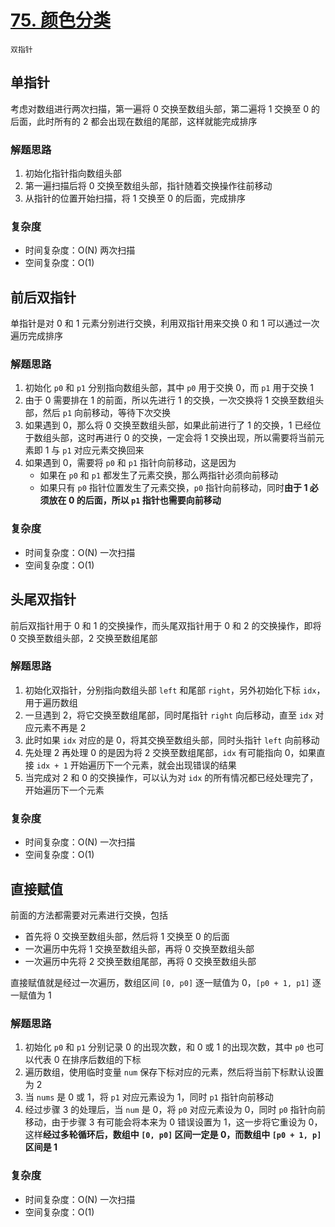 # [75. 颜色分类](https://leetcode-cn.com/problems/sort-colors/solution/yan-se-fen-lei-by-leetcode-solution/)

`双指针`

## 单指针

考虑对数组进行两次扫描，第一遍将 0 交换至数组头部，第二遍将 1 交换至 0 的后面，此时所有的 2 都会出现在数组的尾部，这样就能完成排序

### 解题思路

1. 初始化指针指向数组头部
2. 第一遍扫描后将 0 交换至数组头部，指针随着交换操作往前移动
3. 从指针的位置开始扫描，将 1 交换至 0 的后面，完成排序

### 复杂度

- 时间复杂度：O(N) 两次扫描
- 空间复杂度：O(1)

## 前后双指针

单指针是对 0 和 1 元素分别进行交换，利用双指针用来交换 0 和 1 可以通过一次遍历完成排序

### 解题思路

1. 初始化 `p0` 和 `p1` 分别指向数组头部，其中 `p0` 用于交换 0，而 `p1` 用于交换 1
2. 由于 0 需要排在 1 的前面，所以先进行 1 的交换，一次交换将 1 交换至数组头部，然后 `p1` 向前移动，等待下次交换
3. 如果遇到 0，那么将 0 交换至数组头部，如果此前进行了 1 的交换，1 已经位于数组头部，这时再进行 0 的交换，一定会将 1 交换出现，所以需要将当前元素即 1 与 `p1` 对应元素交换回来
4. 如果遇到 0，需要将 `p0` 和 `p1` 指针向前移动，这是因为
   - 如果在 `p0` 和 `p1` 都发生了元素交换，那么两指针必须向前移动
   - 如果只有 `p0` 指针位置发生了元素交换，`p0` 指针向前移动，同时**由于 1 必须放在 0 的后面，所以 `p1` 指针也需要向前移动**

### 复杂度

- 时间复杂度：O(N) 一次扫描
- 空间复杂度：O(1)

## 头尾双指针

前后双指针用于 0 和 1 的交换操作，而头尾双指针用于 0 和 2 的交换操作，即将 0 交换至数组头部，2 交换至数组尾部

### 解题思路

1. 初始化双指针，分别指向数组头部 `left` 和尾部 `right`，另外初始化下标 `idx`，用于遍历数组
2. 一旦遇到 2，将它交换至数组尾部，同时尾指针 `right` 向后移动，直至 `idx` 对应元素不再是 2
3. 此时如果 `idx` 对应的是 0，将其交换至数组头部，同时头指针 `left` 向前移动
4. 先处理 2 再处理 0 的是因为将 2 交换至数组尾部，`idx` 有可能指向 0，如果直接 `idx + 1` 开始遍历下一个元素，就会出现错误的结果
5. 当完成对 2 和 0 的交换操作，可以认为对 `idx` 的所有情况都已经处理完了，开始遍历下一个元素

### 复杂度

- 时间复杂度：O(N) 一次扫描
- 空间复杂度：O(1)

## 直接赋值

前面的方法都需要对元素进行交换，包括

- 首先将 0 交换至数组头部，然后将 1 交换至 0 的后面
- 一次遍历中先将 1 交换至数组头部，再将 0 交换至数组头部
- 一次遍历中先将 2 交换至数组尾部，再将 0 交换至数组头部

直接赋值就是经过一次遍历，数组区间 `[0, p0]` 逐一赋值为 0，`[p0 + 1, p1]` 逐一赋值为 1

### 解题思路

1. 初始化 `p0` 和 `p1` 分别记录 0 的出现次数，和 0 或 1 的出现次数，其中 `p0` 也可以代表 0 在排序后数组的下标
2. 遍历数组，使用临时变量 `num` 保存下标对应的元素，然后将当前下标默认设置为 2
3. 当 `nums` 是 0 或 1，将 `p1` 对应元素设为 1，同时 `p1` 指针向前移动
4. 经过步骤 3 的处理后，当 `num` 是 0，将 `p0` 对应元素设为 0，同时 `p0` 指针向前移动，由于步骤 3 有可能会将本来为 0 错误设置为 1，这一步将它重设为 0，这样**经过多轮循环后，数组中 `[0, p0]` 区间一定是 0，而数组中 `[p0 + 1, p]` 区间是 1**

### 复杂度

- 时间复杂度：O(N) 一次扫描
- 空间复杂度：O(1)
